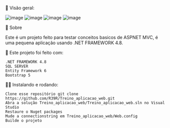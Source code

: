 👀 Visão geral:

![image](https://github.com/user-attachments/assets/0169fd44-aa62-481e-9923-27e87df8560f)
![image](https://github.com/user-attachments/assets/6f01b764-7c9e-4a56-be98-231b2da27326)
![image](https://github.com/user-attachments/assets/cbeb7609-8244-4ddf-9597-f7c8a9cd83ca)
![image](https://github.com/user-attachments/assets/c0165c33-dc89-4890-b9fe-87b8218ca6be)

📖 Sobre

Este é um projeto feito para testar conceitos basicos de ASPNET MVC, é uma pequena aplicação usando .NET FRAMEWORK 4.8.

🧱 Este projeto foi feito com:

    .NET FRAMEWORK 4.8
    SQL SERVER
    Entity Framework 6
    Bootstrap 5

🏄‍♂️ Instalando e rodando:

    Clone esse repositório git clone https://github.com/R39R/Treino_aplicacao_web.git
    Abra a solução Treino_aplicacao_web/Treino_aplicacao_web.sln no Visual Studio
    Restaure o Nuget packages
    Mude a connectionstring em Treino_aplicacao_web/Web.config
    Builde o projeto
